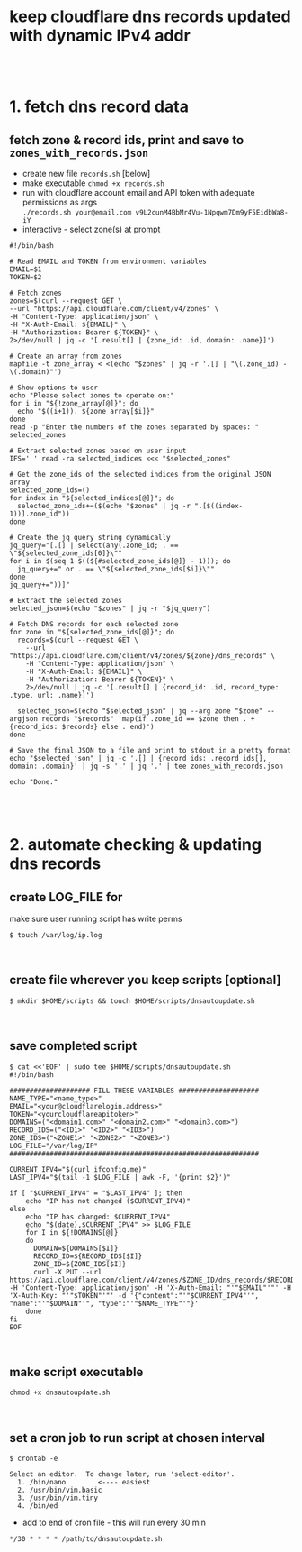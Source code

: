 # keep cloudflare dns records updated with dynamic IPv4 addr

<br><br>

# 1. fetch dns record data

## fetch zone & record ids, print and save to `zones_with_records.json`
- create new file `records.sh` [below]
- make executable `chmod +x records.sh`<br>
- run with cloudflare account email and API token with adequate permissions as args<br>
`./records.sh your@email.com v9L2cunM4BbMr4Vu-1Npqwm7Dm9yF5EidbWa8-iY`
- interactive - select zone(s) at prompt

```
#!/bin/bash

# Read EMAIL and TOKEN from environment variables
EMAIL=$1
TOKEN=$2

# Fetch zones
zones=$(curl --request GET \
--url "https://api.cloudflare.com/client/v4/zones" \
-H "Content-Type: application/json" \
-H "X-Auth-Email: ${EMAIL}" \
-H "Authorization: Bearer ${TOKEN}" \
2>/dev/null | jq -c '[.result[] | {zone_id: .id, domain: .name}]')

# Create an array from zones
mapfile -t zone_array < <(echo "$zones" | jq -r '.[] | "\(.zone_id) - \(.domain)"')

# Show options to user
echo "Please select zones to operate on:"
for i in "${!zone_array[@]}"; do
  echo "$((i+1)). ${zone_array[$i]}"
done
read -p "Enter the numbers of the zones separated by spaces: " selected_zones

# Extract selected zones based on user input
IFS=' ' read -ra selected_indices <<< "$selected_zones"

# Get the zone_ids of the selected indices from the original JSON array
selected_zone_ids=()
for index in "${selected_indices[@]}"; do
  selected_zone_ids+=($(echo "$zones" | jq -r ".[$((index-1))].zone_id"))
done

# Create the jq query string dynamically
jq_query="[.[] | select(any(.zone_id; . == \"${selected_zone_ids[0]}\""
for i in $(seq 1 $((${#selected_zone_ids[@]} - 1))); do
  jq_query+=" or . == \"${selected_zone_ids[$i]}\""
done
jq_query+="))]"

# Extract the selected zones
selected_json=$(echo "$zones" | jq -r "$jq_query")

# Fetch DNS records for each selected zone
for zone in "${selected_zone_ids[@]}"; do
  records=$(curl --request GET \
    --url "https://api.cloudflare.com/client/v4/zones/${zone}/dns_records" \
    -H "Content-Type: application/json" \
    -H "X-Auth-Email: ${EMAIL}" \
    -H "Authorization: Bearer ${TOKEN}" \
    2>/dev/null | jq -c '[.result[] | {record_id: .id, record_type: .type, url: .name}]')

  selected_json=$(echo "$selected_json" | jq --arg zone "$zone" --argjson records "$records" 'map(if .zone_id == $zone then . + {record_ids: $records} else . end)')
done

# Save the final JSON to a file and print to stdout in a pretty format
echo "$selected_json" | jq -c '.[] | {record_ids: .record_ids[], domain: .domain}' | jq -s '.' | jq '.' | tee zones_with_records.json

echo "Done."

```

<br><br>

# 2. automate checking & updating dns records 

## create LOG_FILE for 
make sure user running script has write perms <br>

```$ touch /var/log/ip.log```

<br>

## create file wherever you keep scripts [optional]
```$ mkdir $HOME/scripts && touch $HOME/scripts/dnsautoupdate.sh```

<br>


## save completed script

```
$ cat <<'EOF' | sudo tee $HOME/scripts/dnsautoupdate.sh
#!/bin/bash

#################### FILL THESE VARIABLES ####################
NAME_TYPE="<name_type>"
EMAIL="<your@cloudflarelogin.address>"
TOKEN="<yourcloudflareapitoken>"
DOMAINS=("<domain1.com>" "<domain2.com>" "<domain3.com>")
RECORD_IDS=("<ID1>" "<ID2>" "<ID3>")
ZONE_IDS=("<ZONE1>" "<ZONE2>" "<ZONE3>")
LOG_FILE="/var/log/IP"
##############################################################

CURRENT_IPV4="$(curl ifconfig.me)"
LAST_IPV4="$(tail -1 $LOG_FILE | awk -F, '{print $2}')"

if [ "$CURRENT_IPV4" = "$LAST_IPV4" ]; then
    echo "IP has not changed ($CURRENT_IPV4)"
else
    echo "IP has changed: $CURRENT_IPV4"
    echo "$(date),$CURRENT_IPV4" >> $LOG_FILE
    for I in ${!DOMAINS[@]}
    do
      DOMAIN=${DOMAINS[$I]}
      RECORD_ID=${RECORD_IDS[$I]}
	  ZONE_ID=${ZONE_IDS[$I]}
      curl -X PUT --url https://api.cloudflare.com/client/v4/zones/$ZONE_ID/dns_records/$RECORD_ID -H 'Content-Type: application/json' -H 'X-Auth-Email: "'"$EMAIL"'"' -H 'X-Auth-Key: "'"$TOKEN"'"' -d '{"content":"'"$CURRENT_IPV4"'", "name":"'"$DOMAIN"'", "type":"'"$NAME_TYPE"'"}'
    done
fi
EOF
```
<br>

## make script executable
`chmod +x dnsautoupdate.sh`

<br>

## set a cron job to run script at chosen interval <br>

```$ crontab -e```

```
Select an editor.  To change later, run 'select-editor'.
  1. /bin/nano        <---- easiest
  2. /usr/bin/vim.basic
  3. /usr/bin/vim.tiny
  4. /bin/ed
```

- add to end of cron file - this will run every 30 min <br>

`*/30 * * * * /path/to/dnsautoupdate.sh`
